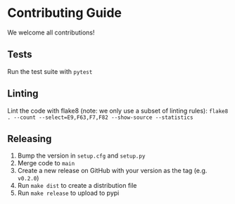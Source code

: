 # Contributing Guide

We welcome all contributions!

## Tests

Run the test suite with `pytest`

## Linting

Lint the code with flake8 (note: we only use a subset of linting rules): `flake8 . --count --select=E9,F63,F7,F82 --show-source --statistics`

## Releasing

1. Bump the version in `setup.cfg` and `setup.py`
2. Merge code to `main`
3. Create a new release on GitHub with your version as the tag (e.g. `v0.2.0`)
4. Run `make dist` to create a distribution file
5. Run `make release` to upload to pypi